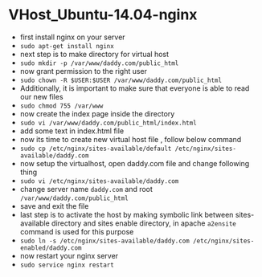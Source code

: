 # VHost_Ubuntu-14.04-nginx

* first install nginx on your server
* `sudo apt-get install nginx`
* next step is to make directory for virtual host
* `sudo mkdir -p /var/www/daddy.com/public_html`
* now grant permission to the right user
* `sudo chown -R $USER:$USER /var/www/daddy.com/public_html`
* Additionally, it is important to make sure that everyone is able to read our new files
* `sudo chmod 755 /var/www`
* now create the index page inside the directory
* `sudo vi /var/www/daddy.com/public_html/index.html`
* add some text in index.html file
* now its time to create new virtual host file , follow below command
* `sudo cp /etc/nginx/sites-available/default /etc/nginx/sites-available/daddy.com`
* now setup the virtualhost, open daddy.com file and change following thing
* `sudo vi /etc/nginx/sites-available/daddy.com`
* change server name `daddy.com` and root `/var/www/daddy.com/public_html`
* save and exit the file
* last step is to activate the host by making symbolic link between sites-available directory and sites enable directory, in apache `a2ensite` command is used for this purpose
* `sudo ln -s /etc/nginx/sites-available/daddy.com /etc/nginx/sites-enabled/daddy.com`
* now restart your nginx server
* `sudo service nginx restart`
